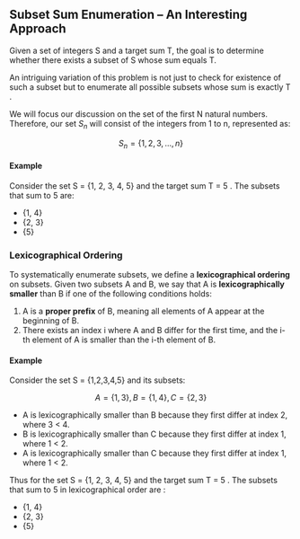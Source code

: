## Subset Sum Enumeration – An Interesting Approach  

Given a set of integers S and a target sum T, the goal is to determine whether there exists a subset of S whose sum equals T.  

An intriguing variation of this problem is not just to check for existence of such a subset but to enumerate all possible subsets whose sum is exactly T .  

We will focus our discussion on the set of the first N natural numbers. Therefore, our set $S_n$ will consist of the integers from 1 to n, represented as:  

$$ S_n  = \{1, 2, 3, ... , n\} $$

#### Example  
Consider the set  S = \{1, 2, 3, 4, 5\}  and the target sum T = 5 . The subsets that sum to 5 are:  

-  \{1, 4\} 
-  \{2, 3\}  
-  \{5\}  

### Lexicographical Ordering

To systematically enumerate subsets, we define a **lexicographical ordering** on subsets. Given two subsets A and B, we say that A is **lexicographically smaller** than B if one of the following conditions holds:  

1. A is a **proper prefix** of B, meaning all elements of A appear at the beginning of B.  
2. There exists an index i where A and B differ for the first time, and the i-th element of A is smaller than the i-th element of B.  

#### Example  

Consider the set S = {1,2,3,4,5} and its subsets:  

$$
A = \{1,3\}, B = \{1,4\}, C = \{2,3\}
$$

- A is lexicographically smaller than B because they first differ at index 2, where 3 < 4.  
- B is lexicographically smaller than C because they first differ at index 1, where 1 < 2.
- A is lexicographically smaller than C because they first differ at index 1, where 1 < 2.  

Thus for the set  S = \{1, 2, 3, 4, 5\}  and the target sum T = 5 . The subsets that sum to 5 in lexicographical order are :  

- \{1, 4\} 
- \{2, 3\} 
- \{5\}



